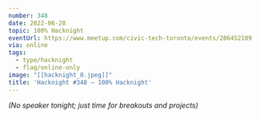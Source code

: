 ```yaml
---
number: 348
date: 2022-06-28
topic: 100% Hacknight
eventUrl: https://www.meetup.com/civic-tech-toronto/events/286452109
via: online
tags:
  - type/hacknight
  - flag/online-only
image: "[[hacknight_0.jpeg]]"
title: 'Hacknight #348 – 100% Hacknight'
---
```


*(No speaker tonight; just time for breakouts and projects)*
